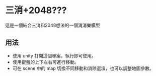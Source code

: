 # 三消+2048???
這是一個結合三消和2048想法的一個消消樂模型

## 用法
- 使用 unity 打開這個專案，執行即可使用。
- 使用鍵盤的上下左右可進行移動。
- 可在 scene 中的 map 切換不同移動和消除選項，也可以調整地圖參數。


